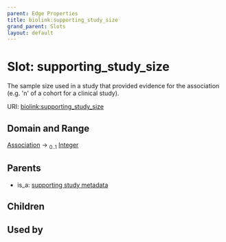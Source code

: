 ```yaml
---
parent: Edge Properties
title: biolink:supporting_study_size
grand_parent: Slots
layout: default
---
```


# Slot: supporting_study_size


The sample size used in a study that provided evidence for the association (e.g. 'n' of a cohort for a  clinical study).

URI: [biolink:supporting_study_size](https://w3id.org/biolink/vocab/supporting_study_size)

## Domain and Range

[Association](Association.md) ->  <sub>0..1</sub> [Integer](types/Integer.md)

## Parents

 *  is_a: [supporting study metadata](supporting_study_metadata.md)

## Children


## Used by

